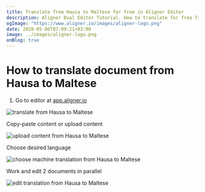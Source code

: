 ```yaml
---
title: Translate from Hausa to Maltese for free in Aligner Editor
description: Aligner Dual Editor Tutorial. How to translate for free from Hausa to Maltese. Aligner is multilingual document management platform. 
ogImage: "https://www.aligner.io/images/aligner-logo.png"
date: 2020-05-06T07:09:21+03:00
image: ../images/aligner-logo.png
onBlog: true
---
```


# How to translate document from Hausa to Maltese

1. Go to editor at [app.aligner.io](https://app.aligner.io "Aligner App web page")

![translate from Hausa to Maltese](../aligner-blank-editor.png "translate from Hausa to Maltese")

Copy-paste content or upload content

![upload content from Hausa to Maltese](../aligner-uploaded-document.png "upload content from Hausa to Maltese")

Choose desired language

![choose machine translation from Hausa to Maltese](../aligner-language-dropdown.png "choose machine translation from Hausa to Maltese")

Work and edit 2 documents in parallel

![edit translation from Hausa to Maltese](../aligner-double-sitded-editor.png "edit translation from Hausa to Maltese")

